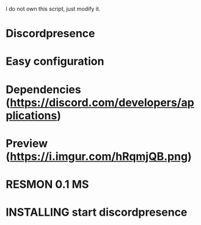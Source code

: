I do not own this script, just modify it.

# Discordpresence
# Easy configuration

# Dependencies (https://discord.com/developers/applications)

# Preview (https://i.imgur.com/hRqmjQB.png)

# RESMON 0.1 MS

# INSTALLING start discordpresence
